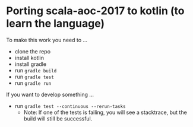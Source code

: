 # Porting scala-aoc-2017 to kotlin (to learn the language)

To make this work you need to ...

* clone the repo
* install kotlin
* install gradle
* run `gradle build`
* run `gradle test`
* run `gradle run`

If you want to develop something ...

* run `gradle test --continuous --rerun-tasks`
  * Note: If one of the tests is failing, you will see a stacktrace, but the build will still be successful.
